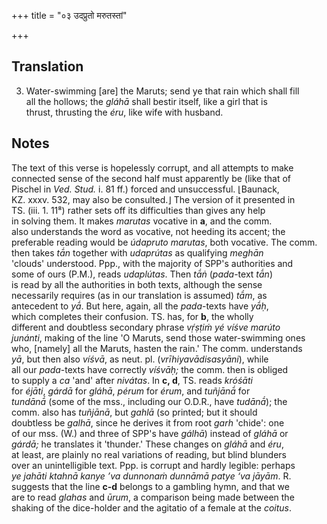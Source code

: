 +++
title = "०३ उदप्रुतो मरुतस्तां"

+++
## Translation
3. Water-swimming \[are\] the Maruts; send ye that rain which shall fill  
all the hollows; the *gláhā* shall bestir itself, like a girl that is  
thrust, thrusting the *éru*, like wife with husband.

## Notes
The text of this verse is hopelessly corrupt, and all attempts to make  
connected sense of the second half must apparently be (like that of  
Pischel in *Ved. Stud.* i. 81 ff.) forced and unsuccessful. ⌊Baunack,  
KZ. xxxv. 532, may also be consulted.⌋ The version of it presented in  
TS. (iii. 1. 11⁸) rather sets off its difficulties than gives any help  
in solving them. It makes *marutas* vocative in **a**, and the comm.  
also understands the word as vocative, not heeding its accent; the  
preferable reading would be *údapruto marutas*, both vocative. The comm.  
then takes *tā́n* together with *udaprútas* as qualifying *meghān*  
'clouds' understood. Ppp., with the majority of SPP's authorities and  
some of ours (P.M.), reads *udaplútas*. Then *tā́ṅ* (*pada*-text *tā́n*)  
is read by all the authorities in both texts, although the sense  
necessarily requires (as in our translation is assumed) *tā́m*, as  
antecedent to *yā́*. But here, again, all the *pada*-texts have *yā́ḥ*,  
which completes their confusion. TS. has, for **b**, the wholly  
different and doubtless secondary phrase *vṛ́ṣṭiṁ yé víśve marúto  
junánti*, making of the line 'O Maruts, send those water-swimming ones  
who, \[namely\] all the Maruts, hasten the rain.' The comm. understands  
*yā*, but then also *víśvā*, as neut. pl. (*vrīhiyavādisasyāni*), while  
all our *pada*-texts have correctly *víśvāḥ;* the comm. then is obliged  
to supply a *ca* 'and' after *nivátas*. In **c, d**, TS. reads *króśāti*  
for *éjāti*, *gárdā* for *gláhā*, *pérum* for *érum*, and *tuñjānā́* for  
*tundānā́* (some of the mss., including our O.D.R., have *tudānā́*); the  
comm. also has *tuñjānā*, but *gahlā* (so printed; but it should  
doubtless be *galhā*, since he derives it from root *garh* 'chide': one  
of our mss. (W.) and three of SPP's have *gálhā*) instead of *gláhā* or  
*gárdā;* he translates it 'thunder.' These changes on *gláhā* and *éru*,  
at least, are plainly no real variations of reading, but blind blunders  
over an unintelligible text. Ppp. is corrupt and hardly legible: perhaps  
*ye jahāti ktahnā kanye ’va dunnonaṁ dunnāmā patye ‘va jāyām*. R.  
suggests that the line **c-d** belongs to a gambling hymn, and that we  
are to read *glahas* and *ūrum*, a comparison being made between the  
shaking of the dice-holder and the agitatio of a female at the *coitus*.
